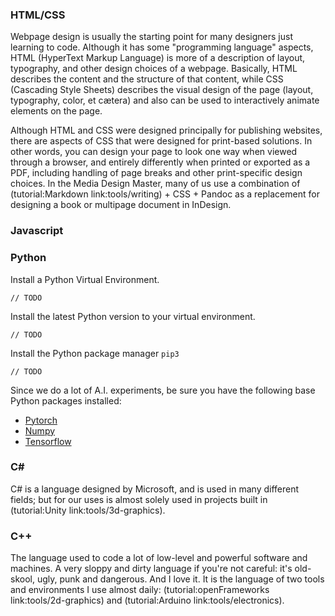 ### HTML/CSS
Webpage design is usually the starting point for many designers just learning to code. Although it has some "programming language" aspects, HTML (HyperText Markup Language) is more of a description of layout, typography, and other design choices of a webpage. Basically, HTML describes the content and the structure of that content, while CSS (Cascading Style Sheets) describes the visual design of the page (layout, typography, color, et cætera) and also can be used to interactively animate elements on the page.

Although HTML and CSS were designed principally for publishing websites, there are aspects of CSS that were designed for print-based solutions. In other words, you can design your page to look one way when viewed through a browser, and entirely differently when printed or exported as a PDF, including handling of page breaks and other print-specific design choices. In the Media Design Master, many of us use a combination of (tutorial:Markdown link:tools/writing) + CSS + Pandoc as a replacement for designing a book or multipage document in InDesign.

### Javascript


### Python
Install a Python Virtual Environment.

```
// TODO
```

Install the latest Python version to your virtual environment.

```
// TODO
```

Install the Python package manager `pip3`

```
// TODO
```

Since we do a lot of A.I. experiments, be sure you have the following base Python packages installed:

- [Pytorch](https://pytorch.org/get-started/locally/)
- [Numpy](https://numpy.org/install/)
- [Tensorflow](https://www.tensorflow.org/install/pip?hl=fr)

### C#

C# is a language designed by Microsoft, and is used in many different fields; but for our uses is almost solely used in projects built in (tutorial:Unity link:tools/3d-graphics).

### C++

The language used to code a lot of low-level and powerful software and machines. A very sloppy and dirty language if you're not careful: it's old-skool, ugly, punk and dangerous. And I love it. It is the language of two tools and environments I use almost daily: (tutorial:openFrameworks link:tools/2d-graphics) and (tutorial:Arduino link:tools/electronics).
